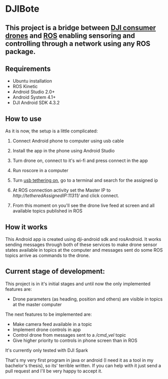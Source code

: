 # DJIBote
## This project is a bridge between [DJI consumer drones](https://www.dji.com) and [ROS](https://www.ros.org/) enabling sensoring and controlling through a network using any ROS package.

## Requirements
 - Ubuntu installation
 - ROS Kinetic 
 - Android Studio 2.0+
 - Android System 4.1+
 - DJI Android SDK 4.3.2
 

## How to use
As it is now, the setup is a little complicated:

1. Connect Android phone to computer using usb cable 

2. Install the app in the phone using Android Studio

3. Turn drone on, connect to it's wi-fi and press connect in the app

4. Run roscore in a computer

5. Turn [usb tethering on](https://support.google.com/android/answer/9059108?hl=en), go to a terminal and search for the assigned ip

6. At ROS connection activity set the Master IP to *http://tetheredAssignedIP:11311/* and click connect.

7. From this moment on you'll see the drone live feed at screen and all available topics published in ROS  

## How it works
This Android app is created using dji-android sdk and rosAndroid. It works sending messages through both of these services to make drone sensor states available in topics at the computer and messages sent do some ROS topics arrive as commands to the drone.

## Current stage of development:

This project is in it's initial stages and until now the only implemented features are:
* Drone parameters (as heading, position and others) are visible in topics at the master computer

The next features to be implemented are:
* Make camera feed available in a topic
* Implement drone controls in app
* Control drone from messages sent to a */cmd_vel* topic
* Give higher priority to controls in phone screen than in ROS


It's currently only tested with DJI Spark

That's my very first program in java or android (I need it as a tool in my bachelor's thesis), so its' terrible written. If you can help with it just send a pull request and I'll be very happy to accept it.




